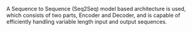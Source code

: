 A Sequence to Sequence (Seq2Seq) model based architecture is used, which consists of two parts, Encoder and Decoder, and is capable of efficiently handling variable length input and output sequences.

